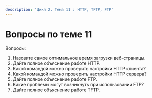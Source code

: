 ```yaml
---
description: 'Цикл 2. Тема 11 : HTTP, TFTP, FTP'
---
```


# Вопросы по теме 11

Вопросы:  
1. Назовите самое оптимальное время загрузки веб-страницы.  
2. Дайте полное объяснение работе HTTP.  
3. Какой командой можно проверить настройки HTTP клиента?  
4. Какой командой можно проверить настройки HTTP сервера?  
5. Дайте полное объяснение работе FTP.  
6. Какие проблемы могут возникнуть при использовании FTP?  
7. Дайте полное объяснение работе TFTP.  
  


